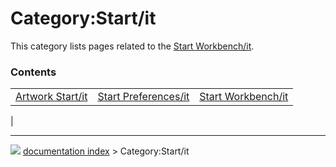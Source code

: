 # Category:Start/it
This category lists pages related to the [Start Workbench/it](Start_Workbench/it.md).

### Contents

|     |     |     |
| --- | --- | --- |
| [Artwork Start/it](Artwork_Start/it.md) | [Start Preferences/it](Start_Preferences/it.md) | [Start Workbench/it](Start_Workbench/it.md) |
|



---
![](images/Right_arrow.png) [documentation index](../README.md) > Category:Start/it
